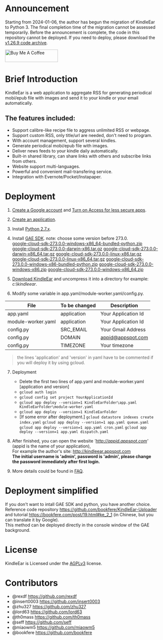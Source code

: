 # Announcement
Starting from 2024-01-06, the author has begun the migration of KindleEar to Python 3. The final completion time of the migration cannot be assessed temporarily. Before the announcement is complete, the code in this repository cannot be deployed. If you need to deploy, please download the [v1.26.9 code archive](https://github.com/cdhigh/KindleEar/releases/tag/1.26.9).


<a href="https://www.buymeacoffee.com/cdhigh" target="_blank"><img src="https://cdn.buymeacoffee.com/buttons/default-orange.png" alt="Buy Me A Coffee" height="41" width="174"></a>



# Brief Introduction
KindleEar is a web application to aggregate RSS for generating periodical mobi/epub file with images and send it to your kindle or your email automatically.

## The features included:
* Support calibre-like recipe file to aggress unlimited RSS or webpage.
* Support custom RSS, only title/url are needed, don't need to program.
* With account management, support several kindles.
* Generate periodical mobi/epub file with images.
* Deliver news feeds to your kindle daily automatically.
* Built-in shared library, can share links with others and subscribe links from others.
* Website support multi-languages.
* Powerful and convenient mail-transfering service.
* Integration with Evernote/Pocket/Instapaper.

# Deployment
1. [Create a Google account](https://accounts.google.com/SignUp) and [Turn on Access for less secure apps](https://www.google.com/settings/security/lesssecureapps).  

2. [Create an application](https://console.developers.google.com/project).  

3. Install [Python 2.7.x](https://www.python.org/downloads/).  

4. Install [GAE SDK](https://storage.cloud.google.com/cloud-sdk-release).  note: choose some version before 273.0.  
   [google-cloud-sdk-273.0.0-windows-x86_64-bundled-python.zip](https://storage.googleapis.com/cloud-sdk-release/google-cloud-sdk-273.0.0-windows-x86_64-bundled-python.zip)
    [google-cloud-sdk-273.0.0-darwin-x86.tar.gz](https://storage.googleapis.com/cloud-sdk-release/google-cloud-sdk-273.0.0-darwin-x86.tar.gz)
    [google-cloud-sdk-273.0.0-darwin-x86_64.tar.gz](https://storage.googleapis.com/cloud-sdk-release/google-cloud-sdk-273.0.0-darwin-x86_64.tar.gz)
    [google-cloud-sdk-273.0.0-linux-x86.tar.gz](https://storage.googleapis.com/cloud-sdk-release/google-cloud-sdk-273.0.0-linux-x86.tar.gz)
    [google-cloud-sdk-273.0.0-linux-x86_64.tar.gz](https://storage.googleapis.com/cloud-sdk-release/google-cloud-sdk-273.0.0-linux-x86_64.tar.gz)
    [google-cloud-sdk-273.0.0-windows-x86-bundled-python.zip](https://storage.googleapis.com/cloud-sdk-release/google-cloud-sdk-273.0.0-windows-x86-bundled-python.zip)
    [google-cloud-sdk-273.0.0-windows-x86.zip](https://storage.googleapis.com/cloud-sdk-release/google-cloud-sdk-273.0.0-windows-x86.zip)
    [google-cloud-sdk-273.0.0-windows-x86_64.zip](https://storage.googleapis.com/cloud-sdk-release/google-cloud-sdk-273.0.0-windows-x86_64.zip)

5. [Download KindleEar](https://github.com/cdhigh/KindleEar/archive/master.zip) and uncompress it into a directory for example: *c:\kindleear*.  

6. Modify some variable in app.yaml/module-worker.yaml/config.py.  

  File              | To be changed | Description             |  
-------------------|-------------|-----------------------|  
app.yaml           | application | Your Application Id    |  
module-worker.yaml | application | Your Application Id    |  
config.py          | SRC_EMAIL   | Your Gmail Address          |  
config.py          | DOMAIN      | appid@appspot.com        |  
config.py          | TIMEZONE    | Your timezone         |

> the lines 'application' and 'version' in yaml have to be commented if you will deploy it by using gcloud.

7. Deployment
    * Delete the first two lines of app.yaml and module-worker.yaml [application and version]  
    * `gcloud auth login`  
    * `gcloud config set project YourApplicationId`  
    * `gcloud app deploy --version=1 KindleEarFolder\app.yaml KindleEarFolder\module-worker.yaml`    
    * `gcloud app deploy --version=1 KindleEarFolder`  
    * [If some error after deployment.] 
      `gcloud datastore indexes create index.yaml`
      `gcloud app deploy --version=1 app.yaml queue.yaml`
      `gcloud app deploy --version=1 app.yaml cron.yaml`
      `gcloud app deploy --version=1 app.yaml dispatch.yaml`  

8. After finished, you can open the website *'http://appid.appspot.com'* (appid is the name of your application),  
For example the author's site: <http://kindleear.appspot.com>  
**The initial username is 'admin', password is 'admin', please change the password immediately after first login.**  

9. More details could be found in [FAQ](http://htmlpreview.github.io/?https://github.com/cdhigh/KindleEar/blob/master/static/faq_en.html).

# Deployment simplified
If you don't want to intall GAE SDK and python, you have another choice.  
Reference code repository <https://github.com/bookfere/KindleEar-Uploader> and tutorial <https://bookfere.com/post/19.html#ke_2_1> (in Chinese, but you can translate it by Google).  
This method can be deployed directly in the console window of the GAE background.  

# License
   KindleEar is Licensed under the [AGPLv3](http://www.gnu.org/licenses/agpl-3.0.html) license.

# Contributors
* @rexdf <https://github.com/rexdf> 
* @insert0003 <https://github.com/insert0003> 
* @zhu327 <https://github.com/zhu327> 
* @lord63 <https://github.com/lord63> 
* @th0mass <https://github.com/th0mass> 
* @seff <https://github.com/seff> 
* @miaowm5 <https://github.com/miaowm5> 
* @bookfere <https://github.com/bookfere> 

